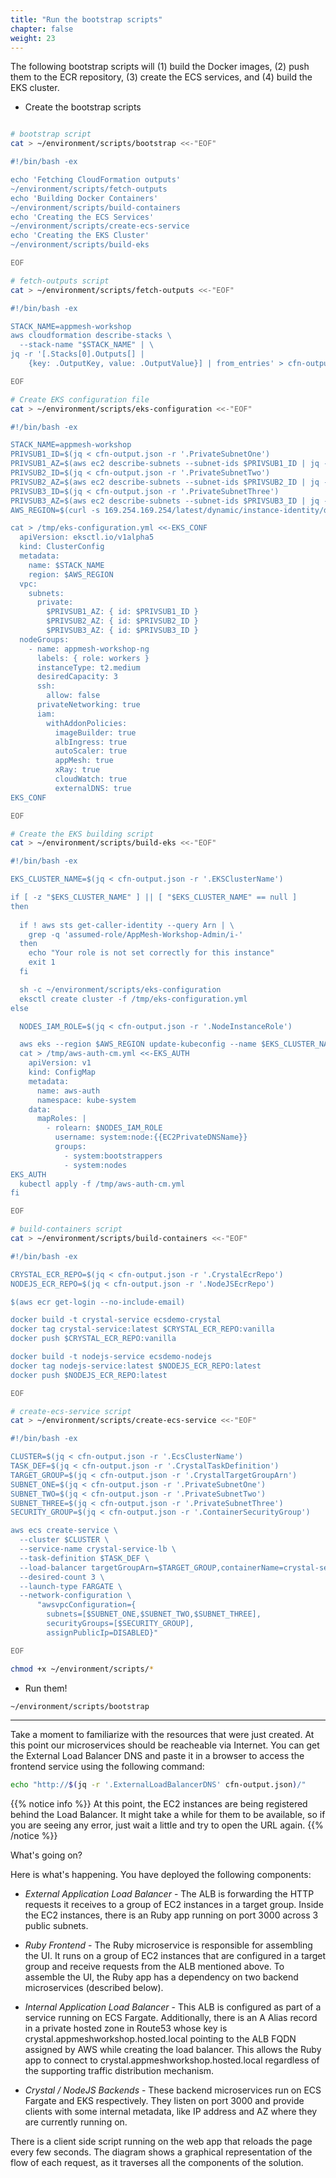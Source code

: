 ```yaml
---
title: "Run the bootstrap scripts"
chapter: false
weight: 23
---
```


The following bootstrap scripts will (1) build the Docker images, (2) push them to the ECR repository, (3) create the ECS services, and (4) build the EKS cluster.

* Create the bootstrap scripts

```bash

# bootstrap script
cat > ~/environment/scripts/bootstrap <<-"EOF"

#!/bin/bash -ex

echo 'Fetching CloudFormation outputs'
~/environment/scripts/fetch-outputs
echo 'Building Docker Containers'
~/environment/scripts/build-containers
echo 'Creating the ECS Services'
~/environment/scripts/create-ecs-service
echo 'Creating the EKS Cluster'
~/environment/scripts/build-eks

EOF

# fetch-outputs script
cat > ~/environment/scripts/fetch-outputs <<-"EOF"

#!/bin/bash -ex

STACK_NAME=appmesh-workshop
aws cloudformation describe-stacks \
  --stack-name "$STACK_NAME" | \
jq -r '[.Stacks[0].Outputs[] | 
    {key: .OutputKey, value: .OutputValue}] | from_entries' > cfn-output.json

EOF

# Create EKS configuration file
cat > ~/environment/scripts/eks-configuration <<-"EOF"

#!/bin/bash -ex

STACK_NAME=appmesh-workshop
PRIVSUB1_ID=$(jq < cfn-output.json -r '.PrivateSubnetOne')
PRIVSUB1_AZ=$(aws ec2 describe-subnets --subnet-ids $PRIVSUB1_ID | jq -r '.Subnets[].AvailabilityZone')
PRIVSUB2_ID=$(jq < cfn-output.json -r '.PrivateSubnetTwo')
PRIVSUB2_AZ=$(aws ec2 describe-subnets --subnet-ids $PRIVSUB2_ID | jq -r '.Subnets[].AvailabilityZone')
PRIVSUB3_ID=$(jq < cfn-output.json -r '.PrivateSubnetThree')
PRIVSUB3_AZ=$(aws ec2 describe-subnets --subnet-ids $PRIVSUB3_ID | jq -r '.Subnets[].AvailabilityZone')
AWS_REGION=$(curl -s 169.254.169.254/latest/dynamic/instance-identity/document | grep region | cut -d\" -f4)

cat > /tmp/eks-configuration.yml <<-EKS_CONF
  apiVersion: eksctl.io/v1alpha5
  kind: ClusterConfig
  metadata:
    name: $STACK_NAME
    region: $AWS_REGION
  vpc:
    subnets:
      private:
        $PRIVSUB1_AZ: { id: $PRIVSUB1_ID }
        $PRIVSUB2_AZ: { id: $PRIVSUB2_ID }
        $PRIVSUB3_AZ: { id: $PRIVSUB3_ID }
  nodeGroups:
    - name: appmesh-workshop-ng
      labels: { role: workers }
      instanceType: t2.medium
      desiredCapacity: 3
      ssh: 
        allow: false
      privateNetworking: true
      iam:
        withAddonPolicies:
          imageBuilder: true
          albIngress: true
          autoScaler: true
          appMesh: true
          xRay: true
          cloudWatch: true
          externalDNS: true
EKS_CONF

EOF

# Create the EKS building script
cat > ~/environment/scripts/build-eks <<-"EOF"

#!/bin/bash -ex

EKS_CLUSTER_NAME=$(jq < cfn-output.json -r '.EKSClusterName')

if [ -z "$EKS_CLUSTER_NAME" ] || [ "$EKS_CLUSTER_NAME" == null ]
then
  
  if ! aws sts get-caller-identity --query Arn | \
    grep -q 'assumed-role/AppMesh-Workshop-Admin/i-'
  then
    echo "Your role is not set correctly for this instance"
    exit 1
  fi

  sh -c ~/environment/scripts/eks-configuration
  eksctl create cluster -f /tmp/eks-configuration.yml
else

  NODES_IAM_ROLE=$(jq < cfn-output.json -r '.NodeInstanceRole')

  aws eks --region $AWS_REGION update-kubeconfig --name $EKS_CLUSTER_NAME
  cat > /tmp/aws-auth-cm.yml <<-EKS_AUTH
    apiVersion: v1
    kind: ConfigMap
    metadata:
      name: aws-auth
      namespace: kube-system
    data:
      mapRoles: |
        - rolearn: $NODES_IAM_ROLE 
          username: system:node:{{EC2PrivateDNSName}}
          groups:
            - system:bootstrappers
            - system:nodes
EKS_AUTH
  kubectl apply -f /tmp/aws-auth-cm.yml
fi

EOF

# build-containers script
cat > ~/environment/scripts/build-containers <<-"EOF"

#!/bin/bash -ex

CRYSTAL_ECR_REPO=$(jq < cfn-output.json -r '.CrystalEcrRepo')
NODEJS_ECR_REPO=$(jq < cfn-output.json -r '.NodeJSEcrRepo')

$(aws ecr get-login --no-include-email)

docker build -t crystal-service ecsdemo-crystal
docker tag crystal-service:latest $CRYSTAL_ECR_REPO:vanilla
docker push $CRYSTAL_ECR_REPO:vanilla

docker build -t nodejs-service ecsdemo-nodejs
docker tag nodejs-service:latest $NODEJS_ECR_REPO:latest
docker push $NODEJS_ECR_REPO:latest

EOF

# create-ecs-service script
cat > ~/environment/scripts/create-ecs-service <<-"EOF"

#!/bin/bash -ex

CLUSTER=$(jq < cfn-output.json -r '.EcsClusterName')
TASK_DEF=$(jq < cfn-output.json -r '.CrystalTaskDefinition')
TARGET_GROUP=$(jq < cfn-output.json -r '.CrystalTargetGroupArn')
SUBNET_ONE=$(jq < cfn-output.json -r '.PrivateSubnetOne')
SUBNET_TWO=$(jq < cfn-output.json -r '.PrivateSubnetTwo')
SUBNET_THREE=$(jq < cfn-output.json -r '.PrivateSubnetThree')
SECURITY_GROUP=$(jq < cfn-output.json -r '.ContainerSecurityGroup')

aws ecs create-service \
  --cluster $CLUSTER \
  --service-name crystal-service-lb \
  --task-definition $TASK_DEF \
  --load-balancer targetGroupArn=$TARGET_GROUP,containerName=crystal-service,containerPort=3000 \
  --desired-count 3 \
  --launch-type FARGATE \
  --network-configuration \
      "awsvpcConfiguration={
        subnets=[$SUBNET_ONE,$SUBNET_TWO,$SUBNET_THREE],
        securityGroups=[$SECURITY_GROUP],
        assignPublicIp=DISABLED}"

EOF

chmod +x ~/environment/scripts/*
```

* Run them!

```bash
~/environment/scripts/bootstrap
```

___

Take a moment to familiarize with the resources that were just created. At this point our microservices should be reacheable via Internet. You can get the External Load Balancer DNS and paste it in a browser to access the frontend service using the following command:

```bash
echo "http://$(jq -r '.ExternalLoadBalancerDNS' cfn-output.json)/"
```

{{% notice info %}}
At this point, the EC2 instances are being registered behind the Load Balancer. It might take a while for them to be available, so if you are seeing any error, just wait a little and try to open the URL again. 
{{% /notice %}} 


What's going on?

Here is what's happening. You have deployed the following components:

* _External Application Load Balancer_ - The ALB is forwarding the HTTP requests it receives to a group of EC2 instances in a target group. Inside the EC2 instances, there is an Ruby app running on port 3000 across 3 public subnets.

* _Ruby Frontend_ - The Ruby microservice is responsible for assembling the UI. It runs on a group of EC2 instances that are configured in a target group and receive requests from the ALB mentioned above. To assemble the UI, the Ruby app has a dependency on two backend microservices (described below).

* _Internal Application Load Balancer_ - This ALB is configured as part of a service running on ECS Fargate. Additionally, there is an A Alias record in a private hosted zone in Route53 whose key is crystal.appmeshworkshop.hosted.local pointing to the ALB FQDN assigned by AWS while creating the load balancer. This allows the Ruby app to connect to crystal.appmeshworkshop.hosted.local regardless of the supporting traffic distribution mechanism. 

* _Crystal / NodeJS Backends_ - These backend microservices run on ECS Fargate and EKS respectively. They listen on port 3000 and provide clients with some internal metadata, like IP address and AZ where they are currently running on.

There is a client side script running on the web app that reloads the page every few seconds. The diagram shows a graphical representation of the flow of each request, as it traverses all the components of the solution.
